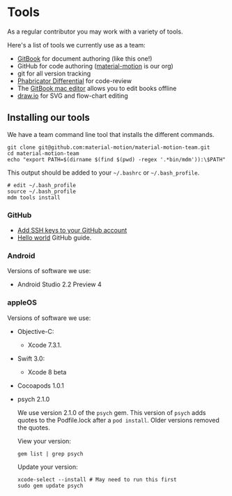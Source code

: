 # Tools

As a regular contributor you may work with a variety of tools.

Here's a list of tools we currently use as a team:

- [GitBook](https://www.gitbook.com/) for document authoring (like this one!)
- GitHub for code authoring ([material-motion](https://github.com/material-motion) is our org)
- git for all version tracking
- [Phabricator Differential](https://www.phacility.com/phabricator/differential/) for code-review
- The [GitBook mac editor](https://www.gitbook.com/editor/osx) allows you to edit books offline
- [draw.io](https://www.draw.io) for SVG and flow-chart editing

## Installing our tools

We have a team command line tool that installs the different commands.

    git clone git@github.com:material-motion/material-motion-team.git
    cd material-motion-team
    echo "export PATH=$(dirname $(find $(pwd) -regex '.*bin/mdm')):\$PATH"
    
This output should be added to your `~/.bashrc` or `~/.bash_profile`.
    
    # edit ~/.bash_profile
    source ~/.bash_profile
    mdm tools install

### GitHub

- [Add SSH keys to your GitHub account](https://help.github.com/articles/adding-a-new-ssh-key-to-your-github-account/)
- [Hello world](https://guides.github.com/activities/hello-world/) GitHub guide.

### Android

Versions of software we use:

- Android Studio 2.2 Preview 4

### appleOS

Versions of software we use:

- Objective-C: 
  - Xcode 7.3.1.
- Swift 3.0: 
  - Xcode 8 beta
- Cocoapods 1.0.1
- psych 2.1.0

  We use version 2.1.0 of the `psych` gem. This version of `psych` adds quotes to the Podfile.lock after a `pod install`. Older versions removed the quotes.

  View your version:

      gem list | grep psych

  Update your version:

      xcode-select --install # May need to run this first
      sudo gem update psych
